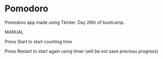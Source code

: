 # Pomodoro
Pomodoro app made using Tkinter.
Day 28th of bootcamp.

MANUAL

Press Start to start counting time

Press Restart to start again using timer (will be not save previosu progress)
